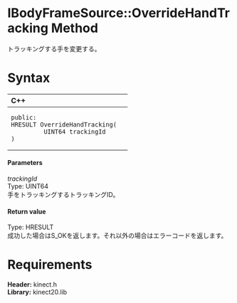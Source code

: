 IBodyFrameSource::OverrideHandTracking Method  
=============================================  

トラッキングする手を変更する。 <span id="syntaxSection"></span>

Syntax  
======  

<table>
<colgroup>
<col width="100%" />
</colgroup>
<thead>
<tr class="header">
<th align="left">C++</th>
</tr>
</thead>
<tbody>
<tr class="odd">
<td align="left"><pre><code>public:  
HRESULT OverrideHandTracking(  
         UINT64 trackingId  
)</code></pre></td>
</tr>
</tbody>
</table>

<span id="ID4EG"></span>
#### Parameters  

*trackingId*    
Type: UINT64  
手をトラッキングするトラッキングID。  

<span id="ID4EP"></span>
#### Return value  

Type: HRESULT  
成功した場合はS\_OKを返します。それ以外の場合はエラーコードを返します。  

<span id="requirements"></span>

Requirements  
============  

**Header:** kinect.h  
**Library:** kinect20.lib  



<!--Please do not edit the data in the comment block below.-->
<!--
TOCTitle : OverrideHandTracking Method
RLTitle : IBodyFrameSource::OverrideHandTracking Method
KeywordK : OverrideHandTracking method
KeywordK : IBodyFrameSource::OverrideHandTracking method
KeywordF : IBodyFrameSource::OverrideHandTracking
KeywordF : OverrideHandTracking
KeywordF : Microsoft.Kinect.kinect.IBodyFrameSource.OverrideHandTracking(UINT64)
KeywordA : M:Microsoft.Kinect.kinect.IBodyFrameSource.OverrideHandTracking(UINT64)
AssetID : M:Microsoft.Kinect.kinect.IBodyFrameSource.OverrideHandTracking(UINT64)
Locale : en-us
CommunityContent : 1
APIType : Managed
APILocation : 
APIName : Microsoft.Kinect.kinect.IBodyFrameSource::OverrideHandTracking
TargetOS : Windows
TopicType : kbSyntax
DevLang : C++
DocSet : K4Wv2
ProjType : K4Wv2Proj
Technology : Kinect for Windows
Product : Kinect for Windows SDK v2
productversion : 20
-->
